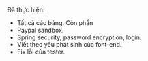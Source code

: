 Đã thực hiện:
- Tất cả các bảng.
Còn phần 
 - Paypal sandbox.
- Spring security, password encryption, login.
- Viết theo yêu phát sinh của font-end.
- Fix lỗi của tester.
